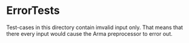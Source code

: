 # ErrorTests
Test-cases in this directory contain imvalid input only. That means that there every input would cause the Arma preprocessor to error out.
